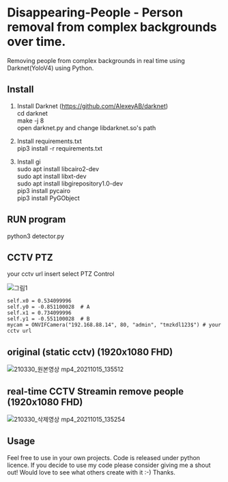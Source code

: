 # Disappearing-People - Person removal from complex backgrounds over time.
Removing people from complex backgrounds in real time using Darknet(YoloV4) using Python.

## Install
1. Install Darknet (https://github.com/AlexeyAB/darknet) \
cd darknet \
make -j 8 \
open darknet.py and change libdarknet.so's path

2. Install requirements.txt \
pip3 install -r requirements.txt

3. Install gi \
sudo apt install libcairo2-dev \
sudo apt install libxt-dev \
sudo apt install libgirepository1.0-dev \
pip3 install pycairo \
pip3 install PyGObject

## RUN program
python3 detector.py


## CCTV PTZ
your cctv url insert
select PTZ Control

![그림1](https://user-images.githubusercontent.com/49277505/137436287-adf48b59-389d-4ff2-8d5c-a1bcc977e766.png)


    self.x0 = 0.534099996 
    self.y0 = -0.851100028  # A
    self.x1 = 0.734099996
    self.y1 = -0.551100028  # B
    mycam = ONVIFCamera("192.168.88.14", 80, "admin", "tmzkdl123$") # your cctv url
    

## original (static cctv) (1920x1080 FHD)

![210330_원본영상 mp4_20211015_135512](https://user-images.githubusercontent.com/49277505/137435545-01bfc1d7-2eef-4f0f-9d02-9d1bcf84a18f.gif)

## real-time CCTV Streamin remove people (1920x1080 FHD)

![210330_삭제영상 mp4_20211015_135254](https://user-images.githubusercontent.com/49277505/137435541-7a52fd28-0795-4b32-8d6b-67b697470f40.gif)

## Usage

Feel free to use in your own projects. Code is released under python licence. If you decide to use my code please consider giving me a shout out! Would love to see what others create with it :-) Thanks.
